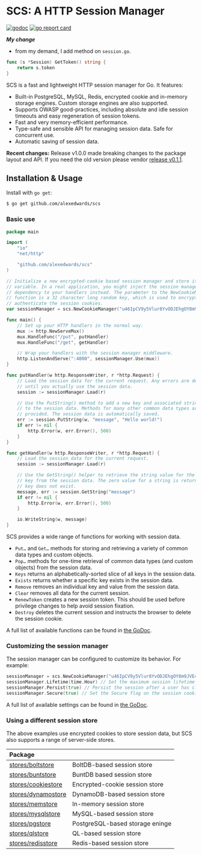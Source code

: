 # SCS: A HTTP Session Manager
[![godoc](https://godoc.org/github.com/alexedwards/scs?status.png)](https://godoc.org/github.com/alexedwards/scs) [![go report card](https://goreportcard.com/badge/github.com/alexedwards/scs)](https://goreportcard.com/report/github.com/alexedwards/scs)

***My change***
* from my demand, I add method on `session.go`.

```go
func (s *Session) GetToken() string {
	return s.token
}
```


SCS is a fast and lightweight HTTP session manager for Go. It features:

* Built-in PostgreSQL, MySQL, Redis, encrypted cookie and in-memory storage engines. Custom storage engines are also supported.
* Supports OWASP good-practices, including absolute and idle session timeouts and easy regeneration of session tokens.
* Fast and very memory-efficient performance.
* Type-safe and sensible API for managing session data. Safe for concurrent use.
* Automatic saving of session data.

**Recent changes:** Release v1.0.0 made breaking changes to the package layout and API. If you need the old version please vendor [release v0.1.1](https://github.com/alexedwards/scs/releases/tag/v0.1.1).

## Installation &amp; Usage

Install with `go get`:

```sh
$ go get github.com/alexedwards/scs
```

### Basic use

```go
package main

import (
    "io"
    "net/http"

    "github.com/alexedwards/scs"
)

// Initialize a new encrypted-cookie based session manager and store it in a global
// variable. In a real application, you might inject the session manager as a
// dependency to your handlers instead. The parameter to the NewCookieManager()
// function is a 32 character long random key, which is used to encrypt and
// authenticate the session cookies.
var sessionManager = scs.NewCookieManager("u46IpCV9y5Vlur8YvODJEhgOY8m9JVE4")

func main() {
    // Set up your HTTP handlers in the normal way.
    mux := http.NewServeMux()
    mux.HandleFunc("/put", putHandler)
    mux.HandleFunc("/get", getHandler)

    // Wrap your handlers with the session manager middleware.
    http.ListenAndServe(":4000", sessionManager.Use(mux))
}

func putHandler(w http.ResponseWriter, r *http.Request) {
    // Load the session data for the current request. Any errors are deferred
    // until you actually use the session data.
    session := sessionManager.Load(r)

    // Use the PutString() method to add a new key and associated string value
    // to the session data. Methods for many other common data types are also
    // provided. The session data is automatically saved.
    err := session.PutString(w, "message", "Hello world!")
    if err != nil {
        http.Error(w, err.Error(), 500)
    }
}

func getHandler(w http.ResponseWriter, r *http.Request) {
    // Load the session data for the current request.
    session := sessionManager.Load(r)

    // Use the GetString() helper to retrieve the string value for the "message"
    // key from the session data. The zero value for a string is returned if the
    // key does not exist.
    message, err := session.GetString("message")
    if err != nil {
        http.Error(w, err.Error(), 500)
    }

    io.WriteString(w, message)
}
```

SCS provides a wide range of functions for working with session data.

* `Put…` and `Get…` methods for storing and retrieving a variety of common data types and custom objects.
* `Pop…` methods for one-time retrieval of common data types (and custom objects) from the session data.
* `Keys` returns an alphabetically-sorted slice of all keys in the session data.
* `Exists` returns whether a specific key exists in the session data.
* `Remove` removes an individual key and value from the session data.
* `Clear` removes all data for the current session.
* `RenewToken` creates a new session token. This should be used before privilege changes to help avoid session fixation.
* `Destroy` deletes the current session and instructs the browser to delete the session cookie.

A full list of available functions can be found in [the GoDoc](https://godoc.org/github.com/alexedwards/scs/#pkg-index).

### Customizing the session manager

The session manager can be configured to customize its behavior. For example:

```go
sessionManager = scs.NewCookieManager("u46IpCV9y5Vlur8YvODJEhgOY8m9JVE4")
sessionManager.Lifetime(time.Hour) // Set the maximum session lifetime to 1 hour.
sessionManager.Persist(true) // Persist the session after a user has closed their browser.
sessionManager.Secure(true) // Set the Secure flag on the session cookie.
```

A full list of available settings can be found in [the GoDoc](https://godoc.org/github.com/alexedwards/scs/#pkg-index).

### Using a different session store

The above examples use encrypted cookies to store session data, but SCS also supports a range of server-side stores.

| Package                                                                               |                                                                                   |
|:------------------------------------------------------------------------------------- |-----------------------------------------------------------------------------------|
| [stores/boltstore](https://godoc.org/github.com/alexedwards/scs/stores/boltstore)     | BoltDB-based session store                       |
| [stores/buntstore](https://godoc.org/github.com/alexedwards/scs/stores/buntstore)     | BuntDB based session store                       |
| [stores/cookiestore](https://godoc.org/github.com/alexedwards/scs/stores/cookiestore) | Encrypted-cookie session store             |
| [stores/dynamostore](https://godoc.org/github.com/alexedwards/scs/stores/dynamostore) | DynamoDB-based session store                                                         |
| [stores/memstore](https://godoc.org/github.com/alexedwards/scs/stores/memstore)       | In-memory session store                                                         |
| [stores/mysqlstore](https://godoc.org/github.com/alexedwards/scs/stores/mysqlstore)   | MySQL-based session store                        |
| [stores/pgstore](https://godoc.org/github.com/alexedwards/scs/stores/pgstore)         | PostgreSQL-based storage eninge                                                   |
| [stores/qlstore](https://godoc.org/github.com/alexedwards/scs/stores/qlstore)         | QL-based session store                        |
| [stores/redisstore](https://godoc.org/github.com/alexedwards/scs/stores/redisstore)   | Redis-based session store                        |

